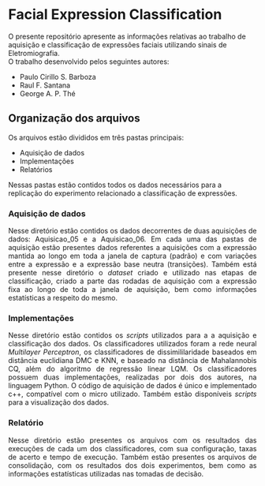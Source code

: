 # Facial Expression Classification
  
<div>
  <article>
  O presente repositório apresente as informações relativas ao trabalho de aquisição e classificação de expressões faciais utilizando sinais de Eletromiografia.
  </article>
  <div>
    O trabalho desenvolvido pelos seguintes autores: 
    <ul>
      <li>Paulo Cirillo S. Barboza</li>
      <li>Raul F. Santana</li>
      <li>George A. P. Thé</li>
    </ul>
  </div>
</div>

  
## Organização dos arquivos
<div>
  Os arquivos estão divididos em três pastas principais:
  <ul>
      <li>Aquisição de dados</li>
      <li>Implementações</li>
      <li>Relatórios</li>
    </ul>
  Nessas pastas estão contidos todos os dados necessários para a replicação do experimento relacionado a classificação de expressões.
</div>

<div>
  <h3>Aquisição de dados</h3>
  <article style="text-align: justify">
    Nesse diretório estão contidos os dados decorrentes de duas aquisições de dados: Aquisicao_05 e a Aquisicao_06. Em cada uma das pastas de aquisição estão presentes dados         referentes a aquisições com a expressão mantida ao longo em toda a janela de captura (padrão) e com variações entre a expressão e a expressão base neutra (transições).           Também está presente nesse diretório o <i>dataset</i> criado e utilizado nas etapas de classificação, criado a parte das rodadas de aquisição com a expressão fixa ao longo       de toda a janela de aquisição, bem como informações estatísticas a respeito do mesmo.
  </article>
</div>
<div>
  <h3>Implementações</h3>
  <article style="text-align: justify">
    Nesse diretório estão contidos os <i>scripts</i> utilizados para a a aquisição e classificação dos dados. Os classificadores utilizados foram a rede neural <i>Multilayer         Perceptron</i>, os classificadores de dissimililaridade baseados em distância euclidiana DMC e KNN, e baseado na distância de Mahalannobis CQ, além do algoritmo de regressão linear LQM. Os classificadores possuem duas implementações, realizadas por dois dos autores, na linguagem Python. O código de aquisição de dados é único e implementado c++, compatível com o micro utilizado. Também estão disponíveis <i>scripts</i> para a visualização dos dados.
  </article>
</div>
<div>
  <h3>Relatório</h3>
  <article style="text-align: justify">
    Nesse diretório estão presentes os arquivos com os resultados das execuções de cada um dos classificadores, com sua configuração, taxas de acerto e tempo de execução. Também     estão presentes os arquivos de consolidação, com os resultados dos dois experimentos, bem como as informações estatísticas utilizadas nas tomadas de decisão.
  </article>
</div>




                                                 
                                                 

